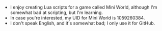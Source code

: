 - I enjoy creating Lua scripts for a game called Mini World, although I'm somewhat bad at scripting, but I'm learning.
- In case you're interested, my UID for Mini World is 1059260384.
- I don't speak English, and it's somewhat bad; I only use it for GitHub.
